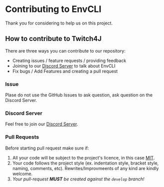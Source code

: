 # Contributing to EnvCLI

Thank you for considering to help us on this project.

## How to contribute to Twitch4J

There are three ways you can contribute to our repository:

* Creating issues / feature requests / providing feedback
* Joining to our [Discord Server](https://discord.gg/FQ5vgW3) to talk about EnvCLI
* Fix bugs / Add Features and creating a pull request

### Issue

Plase do not use the GitHub Issues to ask question, ask question on the Discord Server.

### Discord Server

Feel free to join our [Discord Server](https://discord.gg/9m8tWns).

### Pull Requests

Before starting pull request make sure if:

1. All your code will be subject to the project's licence, in this case [MIT](https://github.com/philippheuer/envcli/blob/master/LICENSE).
2. Your code follows the project style (ex. indentation style, bracket style, naming, comments, etc). Rewrites/Improvmeents of any kind are kindly welcome.
3. *Your pull-request **MUST** be created against the `develop` branch!*
